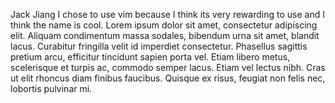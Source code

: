 Jack Jiang
I chose to use vim because I think its very rewarding to use and I think the name is cool.
Lorem ipsum dolor sit amet, consectetur adipiscing elit. Aliquam condimentum massa sodales, bibendum urna sit amet, blandit lacus. Curabitur fringilla velit id imperdiet consectetur. Phasellus sagittis pretium arcu, efficitur tincidunt sapien porta vel. Etiam libero metus, scelerisque et turpis ac, commodo semper lacus. Etiam vel lectus nibh. Cras ut elit rhoncus diam finibus faucibus. Quisque ex risus, feugiat non felis nec, lobortis pulvinar mi.
